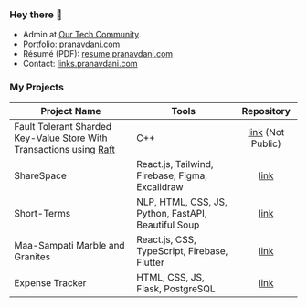 ### Hey there 👋

- Admin at [Our Tech Community](https://ourtech.community).
- Portfolio: [pranavdani.com](https://pranavdani.com)
- Résumé (PDF): [resume.pranavdani.com](https://resume.pranavdani.com)
- Contact: [links.pranavdani.com](https://links.pranavdani.com)

### My Projects

Project Name | Tools | Repository
------- | --------- | :--------:
 Fault Tolerant Sharded Key-Value Store With Transactions using [Raft](https://raft.github.io/raft.pdf) | C++ | [link](https://github.com/shuai-teaching/dslabs-cpp-PranavDani) (Not Public)
ShareSpace | React.js, Tailwind, Firebase, Figma, Excalidraw | [link](https://github.com/viveknamaye/ShareSpace)
Short-Terms | NLP, HTML, CSS, JS, Python, FastAPI, Beautiful Soup | [link](https://github.com/PranavDani/short-terms)
Maa-Sampati Marble and Granites | React.js, CSS, TypeScript, Firebase, Flutter | [link](https://github.com/PranavDani/maa-sampati)
Expense Tracker | HTML, CSS, JS, Flask, PostgreSQL | [link](https://github.com/PranavDani/Expense-Tracker)

